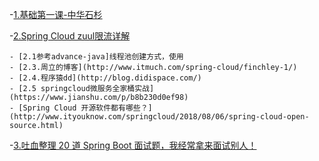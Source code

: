 <!-- MarkdownTOC -->
-[1.基础第一课-中华石杉](https://mp.weixin.qq.com/s/mOk0KuEWQUiugyRA3-FXwg)

-[2.Spring Cloud zuul限流详解](http://www.itmuch.com/spring-cloud-sum/spring-cloud-ratelimit/) 

    - [2.1参考advance-java]线程池创建方式，使用
    - [2.3.周立的博客](http://www.itmuch.com/spring-cloud/finchley-1/)
    - [2.4.程序猿dd](http://blog.didispace.com/)
    - [2.5 springcloud微服务全家桶实战](https://www.jianshu.com/p/b8b230d0ef98)
    - [Spring Cloud 开源软件都有哪些？](http://www.ityouknow.com/springcloud/2018/08/06/spring-cloud-open-source.html)
-[3.吐血整理 20 道 Spring Boot 面试题，我经常拿来面试别人！](https://zhuanlan.zhihu.com/p/47162611)
  <!-- /MarkdownTOC -->